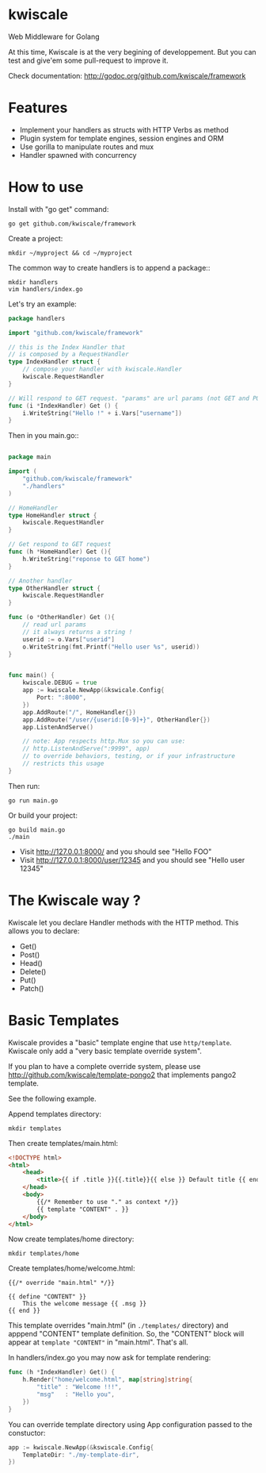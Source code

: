 kwiscale
========

Web Middleware for Golang

At this time, Kwiscale is at the very begining of developpement. But you can test and give'em some pull-request to improve it.

Check documentation: http://godoc.org/github.com/kwiscale/framework

Features
========

- Implement your handlers as structs with HTTP Verbs as method
- Plugin system for template engines, session engines and ORM
- Use gorilla to manipulate routes and mux
- Handler spawned with concurrency 


How to use
==========

Install with "go get" command:

    go get github.com/kwiscale/framework

Create a project:

    mkdir ~/myproject && cd ~/myproject

The common way to create handlers is to append a package::

    mkdir handlers
    vim handlers/index.go

Let's try an example:

```go
package handlers

import "github.com/kwiscale/framework"

// this is the Index Handler that
// is composed by a RequestHandler
type IndexHandler struct {
    // compose your handler with kwiscale.Handler
    kwiscale.RequestHandler
}

// Will respond to GET request. "params" are url params (not GET and POST data)
func (i *IndexHandler) Get () {
    i.WriteString("Hello !" + i.Vars["username"])
}
```

Then in you main.go::

```go

package main

import (
    "github.com/kwiscale/framework"
    "./handlers"
)

// HomeHandler
type HomeHandler struct {
	kwiscale.RequestHandler
}

// Get respond to GET request
func (h *HomeHandler) Get (){
	h.WriteString("reponse to GET home")
}

// Another handler
type OtherHandler struct {
	kwiscale.RequestHandler
}

func (o *OtherHandler) Get (){
	// read url params
	// it always returns a string !
	userid := o.Vars["userid"]
	o.WriteString(fmt.Printf("Hello user %s", userid))
}


func main() {
	kwiscale.DEBUG = true
	app := kwiscale.NewApp(&kswicale.Config{
        Port: ":8000",
    })
	app.AddRoute("/", HomeHandler{})
	app.AddRoute("/user/{userid:[0-9]+}", OtherHandler{})
    app.ListenAndServe()

    // note: App respects http.Mux so you can use:
    // http.ListenAndServe(":9999", app)
    // to override behaviors, testing, or if your infrastructure
    // restricts this usage
}
```


Then run:

    go run main.go

Or build your project:
    
    go build main.go
    ./main


- Visit http://127.0.0.1:8000/ and you should see "Hello FOO"
- Visit http://127.0.0.1:8000/user/12345 and you should see "Hello user 12345"


The Kwiscale way ?
==================

Kwiscale let you declare Handler methods with the HTTP method. This allows you to declare:

* Get()
* Post()
* Head()
* Delete()
* Put()
* Patch()


Basic Templates
===============

Kwiscale provides a "basic" template engine that use `http/template`. Kwiscale only add a "very basic template override system".

If you plan to have a complete override system, please use http://github.com/kwiscale/template-pongo2 that implements pango2 template.

See the following example.

Append templates directory:
    
    mkdir templates

Then create templates/main.html:

```html
<!DOCTYPE html>
<html>
    <head>
        <title>{{ if .title }}{{.title}}{{ else }} Default title {{ end }}</title>
    </head>
    <body>
        {{/* Remember to use "." as context */}}
        {{ template "CONTENT" . }}
    </body>
</html>
```
Now create templates/home directory:
    
    mkdir templates/home

Create templates/home/welcome.html:

    {{/* override "main.html" */}}

    {{ define "CONTENT" }}
        This the welcome message {{ .msg }}
    {{ end }}

This template overrides "main.html" (in `./templates/` directory) and apppend "CONTENT" template definition. So, the "CONTENT" block will appear at `template "CONTENT"` in "main.html". That's all.  

In handlers/index.go you may now ask for template rendering:

```go
func (h *IndexHandler) Get() {
    h.Render("home/welcome.html", map[string]string{
        "title" : "Welcome !!!",
        "msg"   : "Hello you",
    })
}
```

You can override template directory using App configuration passed to the constuctor:

```go
app := kwiscale.NewApp(&kswiscale.Config{
    TemplateDir: "./my-template-dir",
})

```
